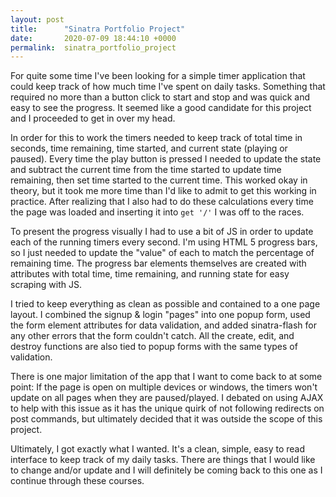 ```yaml
---
layout: post
title:      "Sinatra Portfolio Project"
date:       2020-07-09 18:44:10 +0000
permalink:  sinatra_portfolio_project
---
```



For quite some time I've been looking for a simple timer application that could keep track of how much time I've spent on daily tasks. Something that required no more than a button click to start and stop and was quick and easy to see the progress. It seemed like a good candidate for this project and I proceeded to get in over my head.

In order for this to work the timers needed to keep track of total time in seconds, time remaining, time started, and current state (playing or paused). Every time the play button is pressed I needed to update the state and subtract the current time from the time started to update time remaining, then set time started to the current time. This worked okay in theory, but it took me more time than I'd like to admit to get this working in practice. After realizing that I also had to do these calculations every time the page was loaded and inserting it into `get '/'` I was off to the races.

To present the progress visually I had to use a bit of JS in order to update each of the running timers every second. I'm using HTML 5 progress bars, so I just needed to update the "value" of each to match the percentage of remaining time. The progress bar elements themselves are created with attributes with total time, time remaining, and running state for easy scraping with JS.

I tried to keep everything as clean as possible and contained to a one page layout. I combined the signup & login "pages" into one popup form, used the form element attributes for data validation, and added sinatra-flash for any other errors that the form couldn't catch. All the create, edit, and destroy functions are also tied to popup forms with the same types of validation.

There is one major limitation of the app that I want to come back to at some point: If the page is open on multiple devices or windows, the timers won't update on all pages when they are paused/played. I debated on using AJAX to help with this issue as it has the unique quirk of not following redirects on post commands, but ultimately decided that it was outside the scope of this project.

Ultimately, I got exactly what I wanted. It's a clean, simple, easy to read interface to keep track of my daily tasks. There are things that I would like to change and/or update and I will definitely be coming back to this one as I continue through these courses.
